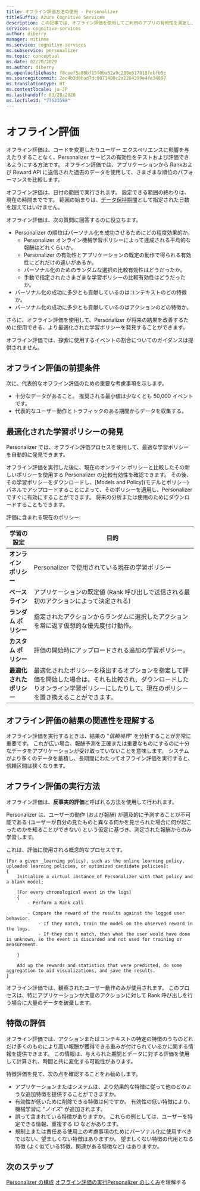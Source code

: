 ```yaml
---
title: オフライン評価方法の使用 - Personalizer
titleSuffix: Azure Cognitive Services
description: この記事では、オフライン評価を使用してご利用のアプリの有用性を測定し、学習ループを分析する方法について説明します。
services: cognitive-services
author: diberry
manager: nitinme
ms.service: cognitive-services
ms.subservice: personalizer
ms.topic: conceptual
ms.date: 02/20/2020
ms.author: diberry
ms.openlocfilehash: f8ceef5e80bf15f0ba52a9c289e617018febfb5c
ms.sourcegitcommit: 2ec4b3d0bad7dc0071400c2a2264399e4fe34897
ms.translationtype: HT
ms.contentlocale: ja-JP
ms.lasthandoff: 03/28/2020
ms.locfileid: "77623598"
---
```

# <a name="offline-evaluation"></a>オフライン評価

オフライン評価は、コードを変更したりユーザー エクスペリエンスに影響を与えたりすることなく、Personalizer サービスの有効性をテストおよび評価できるようにする方法です。 オフライン評価では、アプリケーションから Rankおよび Reward API に送信された過去のデータを使用して、さまざまな順位のパフォーマンスを比較します。

オフライン評価は、日付の範囲で実行されます。 設定できる範囲の終わりは、現在の時間までです。 範囲の始まりは、[データ保持期間](how-to-settings.md)として指定された日数を超えてはいけません。

オフライン評価は、次の質問に回答するのに役立ちます。

* Personalizer の順位はパーソナル化を成功させるためにどの程度効果的か。
    * Personalizer オンライン機械学習ポリシーによって達成される平均的な報酬はどれくらいか。
    * Personalizer の有効性とアプリケーションの既定の動作で得られる有効性にどれだけの違いがあるか。
    * パーソナル化のためのランダムな選択の比較有効性はどうだったか。
    * 手動で指定されたさまざまな学習ポリシーの比較有効性はどうだったか。
* パーソナル化の成功に多少とも貢献しているのはコンテキストのどの特徴か。
* パーソナル化の成功に多少とも貢献しているのはアクションのどの特徴か。

さらに、オフライン評価を使用して、Personalizer が将来の結果を改善するために使用できる、より最適化された学習ポリシーを発見することができます。

オフライン評価では、探索に使用するイベントの割合についてのガイダンスは提供されません。

## <a name="prerequisites-for-offline-evaluation"></a>オフライン評価の前提条件

次に、代表的なオフライン評価のための重要な考慮事項を示します。

* 十分なデータがあること。 推奨される最小値は少なくとも 50,000 イベントです。
* 代表的なユーザー動作とトラフィックのある期間からデータを収集する。

## <a name="discovering-the-optimized-learning-policy"></a>最適化された学習ポリシーの発見

Personalizer では、オフライン評価プロセスを使用して、最適な学習ポリシーを自動的に発見できます。

オフライン評価を実行した後に、現在のオンライン ポリシーと比較したその新しいポリシーを使用する Personalizer の比較有効性を確認できます。 その後、その学習ポリシーをダウンロードし、[Models and Policy]\(モデルとポリシー\) パネルでアップロードすることによって、そのポリシーを適用し、Personalizer ですぐに有効にすることができます。 将来の分析または使用のためにダウンロードすることもできます。

評価に含まれる現在のポリシー:

| 学習の設定 | 目的|
|--|--|
|**オンライン ポリシー**| Personalizer で使用されている現在の学習ポリシー |
|**ベースライン**|アプリケーションの既定値 (Rank 呼び出しで送信される最初のアクションによって決定される)|
|**ランダム ポリシー**|指定されたアクションからランダムに選択したアクションを常に返す仮想的な優先度付け動作。|
|**カスタム ポリシー**|評価の開始時にアップロードされる追加の学習ポリシー。|
|**最適化されたポリシー**|最適化されたポリシーを検出するオプションを指定して評価を開始した場合は、それも比較され、ダウンロードしたりオンライン学習ポリシーにしたりして、現在のポリシーを置き換えることができます。|

## <a name="understanding-the-relevance-of-offline-evaluation-results"></a>オフライン評価の結果の関連性を理解する

オフライン評価を実行するときは、結果の "_信頼境界_" を分析することが非常に重要です。 これが広い場合、報酬予測を正確または重要なものにするのに十分なデータをアプリケーションが受け取っていないことを意味します。 システムがより多くのデータを蓄積し、長期間にわたってオフライン評価を実行すると、信頼区間は狭くなります。

## <a name="how-offline-evaluations-are-done"></a>オフライン評価の実行方法

オフライン評価は、**反事実的評価**と呼ばれる方法を使用して行われます。

Personalizer は、ユーザーの動作 (および報酬) が遡及的に予測することが不可能である (ユーザーが自分の見たものと異なる何かを見せられた場合に何が起こったのかを知ることができない) という仮定に基づき、測定された報酬からのみ学習します。

これは、評価に使用される概念的なプロセスです。

```
[For a given _learning policy), such as the online learning policy, uploaded learning policies, or optimized candidate policies]:
{
    Initialize a virtual instance of Personalizer with that policy and a blank model;

    [For every chronological event in the logs]
    {
        - Perform a Rank call

        - Compare the reward of the results against the logged user behavior.
            - If they match, train the model on the observed reward in the logs.
            - If they don't match, then what the user would have done is unknown, so the event is discarded and not used for training or measurement.

    }

    Add up the rewards and statistics that were predicted, do some aggregation to aid visualizations, and save the results.
}
```

オフライン評価では、観察されたユーザー動作のみが使用されます。 このプロセスは、特にアプリケーションが大量のアクションに対して Rank 呼び出しを行う場合に大量のデータを破棄します。


## <a name="evaluation-of-features"></a>特徴の評価

オフライン評価では、アクションまたはコンテキストの特定の特徴のうちのどれだけ多くのものにより高い報酬が獲得できる重みが付けられているかに関する情報を提供できます。 この情報は、与えられた期間とデータに対する評価を使用して計算され、時間と共に変化する可能性があります。

特徴評価を見て、次の点を確認することをお勧めします。

* アプリケーションまたはシステムは、より効果的な特徴に従って他のどのような追加特徴を提供することができますか。
* 有効性が低いために削除できる特徴は何ですか。 有効性の低い特徴により、機械学習に "_ノイズ_" が追加されます。
* 誤って含まれている特徴がありますか。 これらの例としては、ユーザーを特定できる情報、重複する ID などがあります。
* 規制上または責任ある使用上の考慮事項のためにパーソナル化に使用すべきではない、望ましくない特徴はありますか。 望ましくない特徴の代用となる特徴 (よく似ている特徴、関連がある特徴など) はありますか。


## <a name="next-steps"></a>次のステップ

[Personalizer の構成](how-to-settings.md)
[オフライン評価の実行](how-to-offline-evaluation.md)[Personalizer のしくみ](how-personalizer-works.md)を理解する
